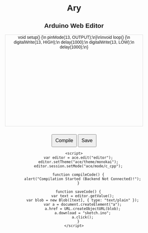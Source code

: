# Ary
<!DOCTYPE html>
<html>
<head>
    <title>Arduino Web IDE</title>
    <script src="https://cdnjs.cloudflare.com/ajax/libs/ace/1.4.12/ace.js"></script>
    <style>
        body { font-family: Arial, sans-serif; text-align: center; }
        #editor { width: 90%; height: 300px; margin: auto; border: 1px solid #ddd; }
        button { margin-top: 10px; padding: 10px; font-size: 16px; }
    </style>
</head>
<body>
    <h2>Arduino Web Editor</h2>
    <div id="editor">void setup() {\n  pinMode(13, OUTPUT);\n}\n\nvoid loop() {\n  digitalWrite(13, HIGH);\n  delay(1000);\n  digitalWrite(13, LOW);\n  delay(1000);\n}</div>
    <br>
    <button onclick="compileCode()">Compile</button>
    <button onclick="saveCode()">Save</button>

    <script>
        var editor = ace.edit("editor");
        editor.setTheme("ace/theme/monokai");
        editor.session.setMode("ace/mode/c_cpp");

        function compileCode() {
            alert("Compilation Started (Backend Not Connected)!");
        }

        function saveCode() {
            var text = editor.getValue();
            var blob = new Blob([text], { type: "text/plain" });
            var a = document.createElement("a");
            a.href = URL.createObjectURL(blob);
            a.download = "sketch.ino";
            a.click();
        }
    </script>
</body>
</html>
